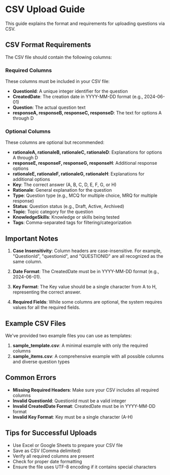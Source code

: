 # CSV Upload Guide

This guide explains the format and requirements for uploading questions via CSV.

## CSV Format Requirements

The CSV file should contain the following columns:

### Required Columns
These columns must be included in your CSV file:

- **QuestionId**: A unique integer identifier for the question
- **CreatedDate**: The creation date in YYYY-MM-DD format (e.g., 2024-06-01)
- **Question**: The actual question text
- **responseA, responseB, responseC, responseD**: The text for options A through D

### Optional Columns
These columns are optional but recommended:

- **rationaleA, rationaleB, rationaleC, rationaleD**: Explanations for options A through D
- **responseE, responseF, responseG, responseH**: Additional response options
- **rationaleE, rationaleF, rationaleG, rationaleH**: Explanations for additional options
- **Key**: The correct answer (A, B, C, D, E, F, G, or H)
- **Rationale**: General explanation for the question
- **Type**: Question type (e.g., MCQ for multiple choice, MRQ for multiple response)
- **Status**: Question status (e.g., Draft, Active, Archived)
- **Topic**: Topic category for the question
- **KnowledgeSkills**: Knowledge or skills being tested
- **Tags**: Comma-separated tags for filtering/categorization

## Important Notes

1. **Case Insensitivity**: Column headers are case-insensitive. For example, "QuestionId", "questionid", and "QUESTIONID" are all recognized as the same column.

2. **Date Format**: The CreatedDate must be in YYYY-MM-DD format (e.g., 2024-06-01).

3. **Key Format**: The Key value should be a single character from A to H, representing the correct answer.

4. **Required Fields**: While some columns are optional, the system requires values for all the required fields.

## Example CSV Files

We've provided two example files you can use as templates:

1. **sample_template.csv**: A minimal example with only the required columns
2. **sample_items.csv**: A comprehensive example with all possible columns and diverse question types

## Common Errors

- **Missing Required Headers**: Make sure your CSV includes all required columns
- **Invalid QuestionId**: QuestionId must be a valid integer
- **Invalid CreatedDate Format**: CreatedDate must be in YYYY-MM-DD format
- **Invalid Key Format**: Key must be a single character (A-H)

## Tips for Successful Uploads

- Use Excel or Google Sheets to prepare your CSV file
- Save as CSV (Comma delimited)
- Verify all required columns are present
- Check for proper date formatting
- Ensure the file uses UTF-8 encoding if it contains special characters 